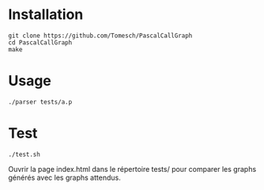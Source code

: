# Installation
    git clone https://github.com/Tomesch/PascalCallGraph
    cd PascalCallGraph
    make

# Usage
    ./parser tests/a.p

# Test
    ./test.sh
  
Ouvrir la page index.html dans le répertoire tests/ pour comparer les graphs générés avec les graphs attendus.
